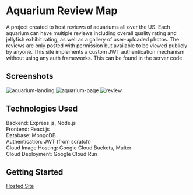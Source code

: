 # Aquarium Review Map
A project created to host reviews of aquariums all over the US. Each aquarium can have multiple reviews including overall quality rating and jellyfish exhibit rating, as well as a gallery of user-uploaded photos. The reviews are only posted with permission but available to be viewed publicly by anyone. This site implements a custom JWT authentication mechanism without using any auth frameworks. This can be found in the server code.

## Screenshots
![aquarium-landing](https://github.com/user-attachments/assets/bf82a256-46da-488a-aee7-d859178a8511)
![aquarium-page](https://github.com/user-attachments/assets/e75c6733-49b5-4f09-a2d5-d22e693c4414)
![review](https://github.com/user-attachments/assets/3eed65ed-fb45-4046-90cf-0cc8c3b6d10b)

## Technologies Used
Backend: Express.js, Node.js  
Frontend: React.js  
Database: MongoDB  
Authentication: JWT (from scratch)  
Cloud Image Hosting: Google Cloud Buckets, Multer  
Cloud Deployment: Google Cloud Run  

## Getting Started
[Hosted Site](https://thc-aquariumratings.com/)
